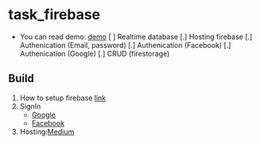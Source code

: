 # task_firebase
- You can read demo: [demo](https://firestore-root.firebaseapp.com/)
[ ] Realtime database
[.] Hosting firebase
[.] Authenication (Email, password)
[.] Authenication (Facebook)
[.] Authenication (Google)
[.] CRUD (firestorage)

## Build
1. How to setup firebase [link](https://github.com/loinguyen-lifetechvn/Task_Firebase/issues/1)
2. SignIn
    - [Google](https://github.com/loinguyen-lifetechvn/Task_Firebase/issues/2)
    - [Facebook](https://github.com/loinguyen-lifetechvn/Task_Firebase/issues/3)
3. Hosting:[Medium](https://levelup.gitconnected.com/how-to-host-your-flutter-web-app-with-firebase-hosting-67d3e4657002) 

